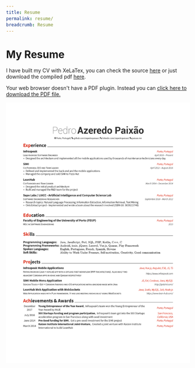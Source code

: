 ```yaml
---
title: Resume
permalink: resume/
breadcrumb: Resume
---
```


# My Resume

I have built my CV with XeLaTex, you can check the source [here](https://github.com/zepedropaixao/tex-resume) or just download the compiled pdf [here](https://github.com/zepedropaixao/tex-resume/raw/master/resume.pdf).

<object data="/assets/pdf/resume.pdf" type="application/pdf" width="100%" height="1150px">
  <p>Your web browser doesn't have a PDF plugin.
  Instead you can <a href="/assets/pdf/resume.pdf">click here to
  download the PDF file.</a></p>

  <img src="/assets/imgs/resume.svg"></img>
</object>